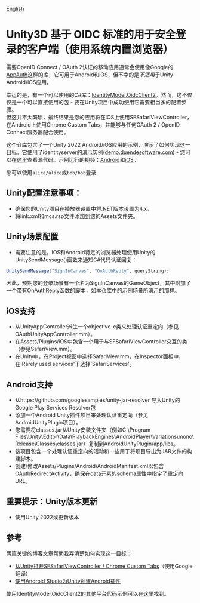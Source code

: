 [English](./README.md)
# Unity3D 基于 OIDC 标准的用于安全登录的客户端（使用系统内置浏览器）

需要OpenID Connect / OAuth 2认证的移动应用通常会使用像Google的[AppAuth](https://github.com/openid/AppAuth-Android)这样的库，它可用于Android和iOS，但不幸的是*不适用*于Unity Android/iOS应用。

幸运的是，有一个可以使用的C#库：[IdentityModel.OidcClient2](https://github.com/IdentityModel/IdentityModel.OidcClient2)。然而，这不仅仅是一个可以直接使用的包 - 要在Unity项目中成功使用它需要相当多的配置步骤。  
但这并不太繁琐，最终结果是您的应用将在iOS上使用SFSafariViewController，在Android上使用Chrome Custom Tabs，并能够与任何OAuth 2 / OpenID Connect服务器配合使用。

这个仓库包含了一个Unity 2022 Android/iOS应用的示例，演示了如何实现这一目标。它使用了identityserver的演示实例([demo.duendesoftware.com](https://demo.duendesoftware.com/)) - 您可以在[这里](https://github.com/IdentityServer/IdentityServer4.Demo)查看源代码。示例运行的视频：[Android](https://codenature.info/pub/unityauth/android-identitymodel-unity-sample.mp4)和[iOS](https://codenature.info/pub/unityauth/iphone-identitymodel-unity-sample.mp4)。

您可以使用`alice/alice`或`bob/bob`登录

## Unity配置注意事项：

* 确保您的Unity项目在播放器设置中将.NET版本设置为4.x。
* 将link.xml和mcs.rsp文件添加到您的Assets文件夹。

## Unity场景配置

* 需要注意的是，iOS和Android特定的浏览器处理使用Unity的UnitySendMessage()函数来通知C#代码认证回复：

```csharp
UnitySendMessage("SignInCanvas", "OnAuthReply", queryString);
```

因此，预期您的登录场景有一个名为SignInCanvas的GameObject，其中附加了一个带有OnAuthReply函数的脚本，如本仓库中的示例场景所演示的那样。

## iOS支持

* 从UnityAppController派生一个objective-c类来处理认证重定向（参见OAuthUnityAppController.mm）。
* 在Assets/Plugins/iOS中包含一个用于与SFSafariViewController交互的类（参见SafariView.mm）。
* 在Unity中，在Project视图中选择SafariView.mm，在Inspector面板中，在'Rarely used services'下选择'SafariServices'。

## Android支持

* 从https://github.com/googlesamples/unity-jar-resolver 导入Unity的Google Play Services Resolver包
* 添加一个Android Unity插件项目来处理认证重定向（参见AndroidUnityPlugin项目）。
* 您需要将classes.jar从Unity安装文件夹（例如C:\Program Files\Unity\Editor\Data\PlaybackEngines\AndroidPlayer\Variations\mono\Release\Classes\classes.jar）复制到AndroidUnityPlugin/app/libs。
* 该项目包含一个处理认证重定向的活动和一些用于将项目导出为JAR文件的构建脚本。
* 创建/修改Assets/Plugins/Android/AndroidManifest.xml以包含OAuthRedirectActivity，确保在data元素的schema属性中指定了重定向URL。

## 重要提示：Unity版本更新

* 使用Unity 2022或更新版本

## 参考

两篇关键的博客文章帮助我弄清楚如何实现这一目标：

* [从Unity打开SFSafariViewController / Chrome Custom Tabs](https://qiita.com/lucifuges/items/b17d602417a9a249689f)（使用Google翻译）
* [使用Android Studio为Unity创建Android插件](http://www.thegamecontriver.com/2015/04/android-plugin-unity-android-studio.html)

使用IdentityModel.OidcClient2的其他平台代码示例可以在[这里](https://github.com/IdentityModel/IdentityModel.OidcClient.Samples)找到。

